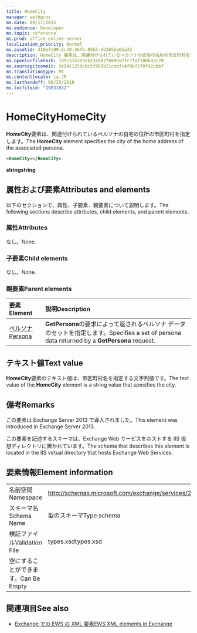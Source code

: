 ```yaml
---
title: HomeCity
manager: sethgros
ms.date: 09/17/2015
ms.audience: Developer
ms.topic: reference
ms.prod: office-online-server
localization_priority: Normal
ms.assetid: 410efc09-5c38-46fb-85b5-eb365be0ba35
description: HomeCity 要素は、関連付けられているペルソナの自宅の住所の市区町村を指定します。
ms.openlocfilehash: 1d9c3153d3c6232082f699697fc7faf108b43c70
ms.sourcegitcommit: 34041125dc8c5f993b21cebfc4f8b72f0fd2cb6f
ms.translationtype: MT
ms.contentlocale: ja-JP
ms.lasthandoff: 06/25/2018
ms.locfileid: "19831832"
---
```

# <a name="homecity"></a><span data-ttu-id="a93ee-103">HomeCity</span><span class="sxs-lookup"><span data-stu-id="a93ee-103">HomeCity</span></span>

<span data-ttu-id="a93ee-104">**HomeCity**要素は、関連付けられているペルソナの自宅の住所の市区町村を指定します。</span><span class="sxs-lookup"><span data-stu-id="a93ee-104">The **HomeCity** element specifies the city of the home address of the associated persona.</span></span> 
  
```XML
<HomeCity></HomeCity>
```

 <span data-ttu-id="a93ee-105">**string**</span><span class="sxs-lookup"><span data-stu-id="a93ee-105">**string**</span></span>
## <a name="attributes-and-elements"></a><span data-ttu-id="a93ee-106">属性および要素</span><span class="sxs-lookup"><span data-stu-id="a93ee-106">Attributes and elements</span></span>

<span data-ttu-id="a93ee-107">以下のセクションで、属性、子要素、親要素について説明します。</span><span class="sxs-lookup"><span data-stu-id="a93ee-107">The following sections describe attributes, child elements, and parent elements.</span></span>
  
### <a name="attributes"></a><span data-ttu-id="a93ee-108">属性</span><span class="sxs-lookup"><span data-stu-id="a93ee-108">Attributes</span></span>

<span data-ttu-id="a93ee-109">なし。</span><span class="sxs-lookup"><span data-stu-id="a93ee-109">None.</span></span>
  
### <a name="child-elements"></a><span data-ttu-id="a93ee-110">子要素</span><span class="sxs-lookup"><span data-stu-id="a93ee-110">Child elements</span></span>

<span data-ttu-id="a93ee-111">なし。</span><span class="sxs-lookup"><span data-stu-id="a93ee-111">None.</span></span>
  
### <a name="parent-elements"></a><span data-ttu-id="a93ee-112">親要素</span><span class="sxs-lookup"><span data-stu-id="a93ee-112">Parent elements</span></span>

|<span data-ttu-id="a93ee-113">**要素**</span><span class="sxs-lookup"><span data-stu-id="a93ee-113">**Element**</span></span>|<span data-ttu-id="a93ee-114">**説明**</span><span class="sxs-lookup"><span data-stu-id="a93ee-114">**Description**</span></span>|
|:-----|:-----|
|[<span data-ttu-id="a93ee-115">ペルソナ</span><span class="sxs-lookup"><span data-stu-id="a93ee-115">Persona</span></span>](persona.md) <br/> |<span data-ttu-id="a93ee-116">**GetPersona**の要求によって返されるペルソナ データのセットを指定します。</span><span class="sxs-lookup"><span data-stu-id="a93ee-116">Specifies a set of persona data returned by a **GetPersona** request.</span></span>  <br/> |
   
## <a name="text-value"></a><span data-ttu-id="a93ee-117">テキスト値</span><span class="sxs-lookup"><span data-stu-id="a93ee-117">Text value</span></span>

<span data-ttu-id="a93ee-118">**HomeCity**要素のテキスト値は、市区町村名を指定する文字列値です。</span><span class="sxs-lookup"><span data-stu-id="a93ee-118">The text value of the **HomeCity** element is a string value that specifies the city.</span></span> 
  
## <a name="remarks"></a><span data-ttu-id="a93ee-119">備考</span><span class="sxs-lookup"><span data-stu-id="a93ee-119">Remarks</span></span>

<span data-ttu-id="a93ee-120">この要素は Exchange Server 2013 で導入されました。</span><span class="sxs-lookup"><span data-stu-id="a93ee-120">This element was introduced in Exchange Server 2013.</span></span>
  
<span data-ttu-id="a93ee-121">この要素を記述するスキーマは、Exchange Web サービスをホストする IIS 仮想ディレクトリに置かれています。</span><span class="sxs-lookup"><span data-stu-id="a93ee-121">The schema that describes this element is located in the IIS virtual directory that hosts Exchange Web Services.</span></span>
  
## <a name="element-information"></a><span data-ttu-id="a93ee-122">要素情報</span><span class="sxs-lookup"><span data-stu-id="a93ee-122">Element information</span></span>

|||
|:-----|:-----|
|<span data-ttu-id="a93ee-123">名前空間</span><span class="sxs-lookup"><span data-stu-id="a93ee-123">Namespace</span></span>  <br/> |http://schemas.microsoft.com/exchange/services/2006/types  <br/> |
|<span data-ttu-id="a93ee-124">スキーマ名</span><span class="sxs-lookup"><span data-stu-id="a93ee-124">Schema Name</span></span>  <br/> |<span data-ttu-id="a93ee-125">型のスキーマ</span><span class="sxs-lookup"><span data-stu-id="a93ee-125">Type schema</span></span>  <br/> |
|<span data-ttu-id="a93ee-126">検証ファイル</span><span class="sxs-lookup"><span data-stu-id="a93ee-126">Validation File</span></span>  <br/> |<span data-ttu-id="a93ee-127">types.xsd</span><span class="sxs-lookup"><span data-stu-id="a93ee-127">types.xsd</span></span>  <br/> |
|<span data-ttu-id="a93ee-128">空にすることができます。</span><span class="sxs-lookup"><span data-stu-id="a93ee-128">Can Be Empty</span></span>  <br/> ||
   
## <a name="see-also"></a><span data-ttu-id="a93ee-129">関連項目</span><span class="sxs-lookup"><span data-stu-id="a93ee-129">See also</span></span>



- [<span data-ttu-id="a93ee-130">Exchange での EWS の XML 要素</span><span class="sxs-lookup"><span data-stu-id="a93ee-130">EWS XML elements in Exchange</span></span>](ews-xml-elements-in-exchange.md)

